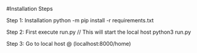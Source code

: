 #Installation Steps

Step 1: Installation python -m pip install -r requirements.txt

Step 2: First execute run.py // This will start the local host python3 run.py

Step 3: Go to local host @ (localhost:8000/home)
